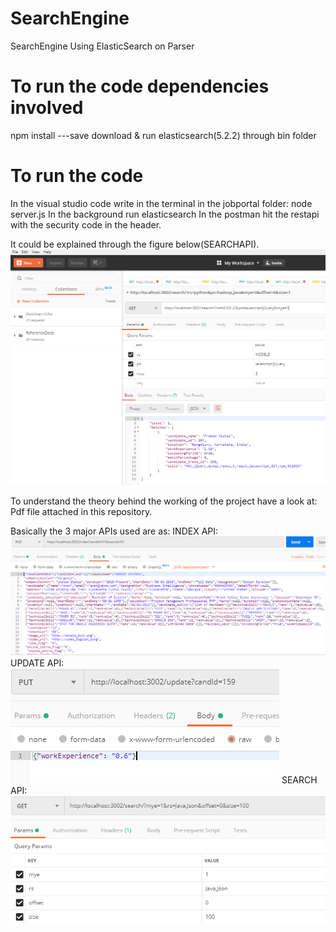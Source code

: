 # SearchEngine
SearchEngine Using ElasticSearch on Parser

# To run the code dependencies involved
npm install ---save
download & run elasticsearch(5.2.2) through bin folder

# To run the code
In the visual studio code write in the terminal in the jobportal folder:
node server.js
In the background run elasticsearch
In the postman hit the restapi with the security code in the header.

It could be explained through the figure below(SEARCHAPI).
![github-large](https://github.com/anwesha999/SearchEngine/blob/master/searchApi.PNG)


To understand the theory behind the working of the project have a look at:
Pdf file attached in this repository.

Basically the 3 major APIs used are as:
INDEX API:
![github-large](https://github.com/anwesha999/SearchEngine/blob/master/indexQuery.PNG)
UPDATE API:
![github-large](https://github.com/anwesha999/SearchEngine/blob/master/update_query.PNG)
SEARCH API:
![github-large](https://github.com/anwesha999/SearchEngine/blob/master/searchQuery.PNG)
